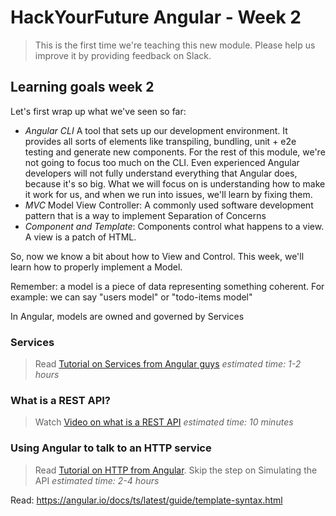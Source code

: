 # HackYourFuture Angular - Week 2

> This is the first time we're teaching this new module. Please help us improve it by providing feedback on Slack.

## Learning goals week 2
Let's first wrap up what we've seen so far:
- *Angular CLI* A tool that sets up our development environment. It provides all sorts of elements like transpiling, bundling, unit + e2e testing and generate new components. For the rest of this module, we're not going to focus too much on the CLI. Even experienced Angular developers will not fully understand everything that Angular does, because it's so big. What we will focus on is understanding how to make it work for us, and when we run into issues, we'll learn by fixing them.
- *MVC* Model View Controller: A commonly used software development pattern that is a way to implement Separation of Concerns
- *Component and Template*: Components control what happens to a view. A view is a patch of HTML. 

So, now we know a bit about how to View and Control. This week, we'll learn how to properly implement a Model.

Remember: a model is a piece of data representing something coherent. For example: we can say "users model" or "todo-items model"   

In Angular, models are owned and governed by Services

### Services
> Read [Tutorial on Services from Angular guys](https://angular.io/docs/ts/latest/tutorial/toh-pt4.html) _estimated time: 1-2 hours_

### What is a REST API?
> Watch [Video on what is a REST API](https://www.youtube.com/watch?v=7YcW25PHnAA) _estimated time: 10 minutes_

### Using Angular to talk to an HTTP service
> Read [Tutorial on HTTP from Angular](https://angular.io/docs/ts/latest/tutorial/toh-pt6.html). Skip the step on Simulating the API _estimated time: 2-4 hours_

Read:
https://angular.io/docs/ts/latest/guide/template-syntax.html
